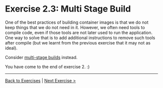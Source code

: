 # Exercise 2.3: Multi Stage Build
One of the best practices of building container images is that we do not keep things that we do not need in it. However, we often need tools to compile code, even if those tools are not later used to run the application. One way to solve that is to add additional instructions to remove such tools after compile (but we learnt from the previous exercise that it may not as ideal).

Consider [multi-stage builds](https://docs.docker.com/build/building/multi-stage/) instead.

You have come to the end of exercise 2. :)

---
[Back to Exercises](./README.md) | [Next Exercise >](./30-NetworkAndVolumes.md)
